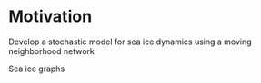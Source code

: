 # Motivation

Develop a stochastic model for sea ice dynamics using a moving neighborhood network


Sea ice graphs
